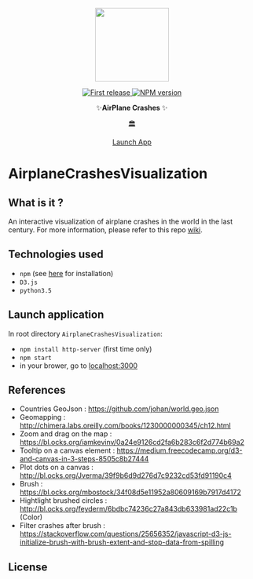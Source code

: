 <div align="center">
  <p>
  <img src="https://www.svgrepo.com/show/561/frontal-airplane.svg" width="150" />
  </p>
  <p>
    <a href="">
      <img alt="First release" src="https://img.shields.io/badge/release-v1.0-brightgreen.svg" />
    </a>
    <a href="https://www.npmjs.com/package/npm">
      <img alt="NPM version" src="https://img.shields.io/npm/v/npm.svg" />
    </a>
  </p>

  <p>
    ✨<strong>AirPlane Crashes</strong>  ✨
  </p>

  <p>🏛</p>

  <p>
    <a href="https://pdedumast.github.io/AirplaneCrashesVisualization/">
      Launch App
    </a>
  </p>
</div>

# AirplaneCrashesVisualization

## What is it ?

An interactive visualization of airplane crashes in the world in the last century. For more information, please refer to this repo [wiki](https://github.com/pdedumast/AirplaneCrashesVisualization/wiki).


## Technologies used

* `npm` (see [here](https://nodejs.org/en/) for installation)
* `D3.js`
* `python3.5`

## Launch application

In root directory `AirplaneCrashesVisualization`:
* `npm install http-server` (first time only)
* `npm start`
* in your brower, go to [localhost:3000](http://localhost:3000)

## References

* Countries GeoJson : https://github.com/johan/world.geo.json
* Geomapping : http://chimera.labs.oreilly.com/books/1230000000345/ch12.html
* Zoom and drag on the map : https://bl.ocks.org/iamkevinv/0a24e9126cd2fa6b283c6f2d774b69a2
* Tooltip on a canvas element : https://medium.freecodecamp.org/d3-and-canvas-in-3-steps-8505c8b27444
* Plot dots on a canvas : http://bl.ocks.org/Jverma/39f9b6d9d276d7c9232cd53fd91190c4
* Brush : https://bl.ocks.org/mbostock/34f08d5e11952a80609169b7917d4172
* Hightlight brushed circles : http://bl.ocks.org/feyderm/6bdbc74236c27a843db633981ad22c1b (Color)
* Filter crashes after brush : https://stackoverflow.com/questions/25656352/javascript-d3-js-initialize-brush-with-brush-extent-and-stop-data-from-spilling

## License


